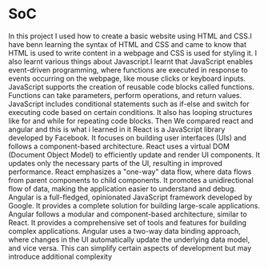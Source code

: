 # SoC
In this project I used how to create a basic website using HTML and CSS.I have benn learning the syntax of HTML and CSS and came to know that HTML is used to write content in a webpage and CSS is used for styling it.
I also learnt various things about Javascript.I learnt that JavaScript enables event-driven programming, where functions are executed in response to events occurring on the webpage, like mouse clicks or keyboard inputs.
 JavaScript supports the creation of reusable code blocks called functions. Functions can take parameters, perform operations, and return values.
 JavaScript includes conditional statements such as if-else and switch for executing code based on certain conditions. It also has looping structures like for and while for repeating code blocks.
 Then We compared react and angular and this is what i learned in it
 React is a JavaScript library developed by Facebook. It focuses on building user interfaces (UIs) and follows a component-based architecture.
React uses a virtual DOM (Document Object Model) to efficiently update and render UI components. It updates only the necessary parts of the UI, resulting in improved performance.
React emphasizes a "one-way" data flow, where data flows from parent components to child components. It promotes a unidirectional flow of data, making the application easier to understand and debug.
Angular is a full-fledged, opinionated JavaScript framework developed by Google. It provides a complete solution for building large-scale applications.
Angular follows a modular and component-based architecture, similar to React. It provides a comprehensive set of tools and features for building complex applications.
Angular uses a two-way data binding approach, where changes in the UI automatically update the underlying data model, and vice versa. This can simplify certain aspects of development but may introduce additional complexity
